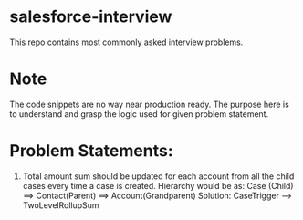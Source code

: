 # salesforce-interview
This repo contains most commonly asked interview problems.

# Note
The code snippets are no way near production ready.
The purpose here is to understand and grasp the logic used for given problem statement.

# Problem Statements:

1. Total amount sum should be updated for each account from all the child cases every time a case is created. Hierarchy would be as: Case (Child) ==> Contact(Parent) ==> Account(Grandparent)
Solution: CaseTrigger --> TwoLevelRollupSum

